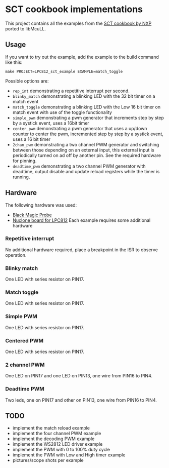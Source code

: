 # SCT cookbook implementations
This project contains all the examples from the [SCT cookbook by NXP](https://www.nxp.com/docs/en/application-note/AN11538.zip) ported to libMcuLL.
## Usage
If you want to try out the example, add the example to the build command like this:
```
make PROJECT=LPC812_sct_example EXAMPLE=match_toggle
```
Possible options are:
* ```rep_int``` demonstrating a repetitive interrupt per second.
* ```blinky_match``` demonstrating a blinking LED with the 32 bit timer on a match event
* ```match_toggle``` demonstrating a blinking LED with the Low 16 bit timer on match event with use of the toggle functionality
* ```simple_pwm``` demonstrating a pwm generator that increments step by step by a systick event, uses a 16bit timer
* ```center_pwm``` demonstrating a pwm generator that uses a up/down counter to center the pwm, incremented step by step by a systick event, uses a 16 bit timer
* ```2chan_pwm``` demonstrating a two channel PWM generator and switching between those depending on an external input, this external input is periodically turned on ad off by another pin. See the required hardware for pinning.
* ```deadtime_pwm``` demonstrating a two channel PWM generator with deadtime, output disable and update reload registers while the timer is running.
## Hardware
The following hardware was used:
* [Black Magic Probe](https://github.com/blacksphere/blackmagic/wiki)
* [Nuclone board for LPC812](https://github.com/Squantor/squantorDevelBoards/tree/master/hardware/nuclone_LPC812M101JDH20)
Each example requires some additional hardware
### Repetitive interrupt
No additional hardware required, place a breakpoint in the ISR to observe operation.
### Blinky match
One LED with series resistor on PIN17.
### Match toggle
One LED with series resistor on PIN17.
### Simple PWM
One LED with series resistor on PIN17.
### Centered PWM
One LED with series resistor on PIN17.
### 2 channel PWM
One LED on PIN17 and one LED on PIN13, one wire from PIN16 to PIN4.
### Deadtime PWM
Two leds, one on PIN17 and other on PIN13, one wire from PIN16 to PIN4.
## TODO
* implement the match reload example
* implement the four channel PWM example
* implement the decoding PWM example
* implement the WS2812 LED driver example
* implement the PWM with 0 to 100% duty cycle
* implement the PWM with Low and High timer example
* pictures/scope shots per example
